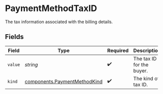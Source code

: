 # PaymentMethodTaxID

The tax information associated with the billing details.


## Fields

| Field                                                                        | Type                                                                         | Required                                                                     | Description                                                                  | Example                                                                      |
| ---------------------------------------------------------------------------- | ---------------------------------------------------------------------------- | ---------------------------------------------------------------------------- | ---------------------------------------------------------------------------- | ---------------------------------------------------------------------------- |
| `value`                                                                      | *string*                                                                     | :heavy_check_mark:                                                           | The tax ID for the buyer.                                                    | 12345678931                                                                  |
| `kind`                                                                       | [components.PaymentMethodKind](../../models/components/paymentmethodkind.md) | :heavy_check_mark:                                                           | The kind of tax ID.                                                          | gb.vat                                                                       |